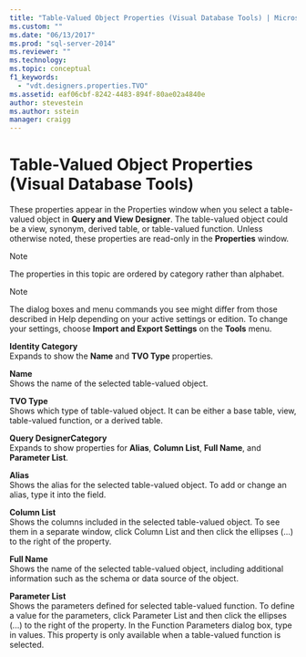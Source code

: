 ```yaml
---
title: "Table-Valued Object Properties (Visual Database Tools) | Microsoft Docs"
ms.custom: ""
ms.date: "06/13/2017"
ms.prod: "sql-server-2014"
ms.reviewer: ""
ms.technology:
ms.topic: conceptual
f1_keywords: 
  - "vdt.designers.properties.TVO"
ms.assetid: eaf06cbf-8242-4483-894f-80ae02a4840e
author: stevestein
ms.author: sstein
manager: craigg
---
```

# Table-Valued Object Properties (Visual Database Tools)
  These properties appear in the Properties window when you select a table-valued object in **Query and View Designer**. The table-valued object could be a view, synonym, derived table, or table-valued function. Unless otherwise noted, these properties are read-only in the **Properties** window.  
  
> [!NOTE]  
>  The properties in this topic are ordered by category rather than alphabet.  
  
> [!NOTE]  
>  The dialog boxes and menu commands you see might differ from those described in Help depending on your active settings or edition. To change your settings, choose **Import and Export Settings** on the **Tools** menu.  
  
 **Identity Category**  
 Expands to show the **Name** and **TVO Type** properties.  
  
 **Name**  
 Shows the name of the selected table-valued object.  
  
 **TVO Type**  
 Shows which type of table-valued object. It can be either a base table, view, table-valued function, or a derived table.  
  
 **Query DesignerCategory**  
 Expands to show properties for **Alias**, **Column List**, **Full Name**, and **Parameter List**.  
  
 **Alias**  
 Shows the alias for the selected table-valued object. To add or change an alias, type it into the field.  
  
 **Column List**  
 Shows the columns included in the selected table-valued object. To see them in a separate window, click Column List and then click the ellipses (...) to the right of the property.  
  
 **Full Name**  
 Shows the name of the selected table-valued object, including additional information such as the schema or data source of the object.  
  
 **Parameter List**  
 Shows the parameters defined for selected table-valued function. To define a value for the parameters, click Parameter List and then click the ellipses (...) to the right of the property. In the Function Parameters dialog box, type in values. This property is only available when a table-valued function is selected.  
  
  
